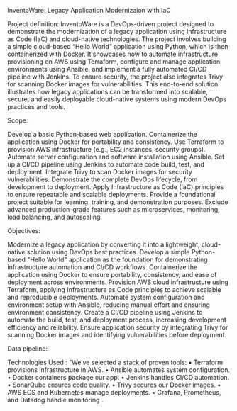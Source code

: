 
InventoWare: Legacy Application Modernizaion with IaC

Project definition:
InventoWare is a DevOps-driven project designed to demonstrate the modernization of a legacy application using Infrastructure as Code (IaC) and cloud-native technologies. The project involves building a simple cloud-based “Hello World” application using Python, which is then containerized with Docker. It showcases how to automate infrastructure provisioning on AWS using Terraform, configure and manage application environments using Ansible, and implement a fully automated CI/CD pipeline with Jenkins. To ensure security, the project also integrates Trivy for scanning Docker images for vulnerabilities. This end-to-end solution illustrates how legacy applications can be transformed into scalable, secure, and easily deployable cloud-native systems using modern DevOps practices and tools.

Scope:

Develop a basic Python-based web application.
Containerize the application using Docker for portability and consistency.
Use Terraform to provision AWS infrastructure (e.g., EC2 instances, security groups).
Automate server configuration and software installation using Ansible.
Set up a CI/CD pipeline using Jenkins to automate code build, test, and deployment.
Integrate Trivy to scan Docker images for security vulnerabilities.
Demonstrate the complete DevOps lifecycle, from development to deployment.
Apply Infrastructure as Code (IaC) principles to ensure repeatable and scalable deployments.
Provide a foundational project suitable for learning, training, and demonstration purposes.
Exclude advanced production-grade features such as microservices, monitoring, load balancing, and autoscaling.

Objectives:

Modernize a legacy application by converting it into a lightweight, cloud-native solution using DevOps best practices.
Develop a simple Python-based "Hello World" application as the foundation for demonstrating infrastructure automation and CI/CD workflows.
Containerize the application using Docker to ensure portability, consistency, and ease of deployment across environments.
Provision AWS cloud infrastructure using Terraform, applying Infrastructure as Code principles to achieve scalable and reproducible deployments.
Automate system configuration and environment setup with Ansible, reducing manual effort and ensuring environment consistency.
Create a CI/CD pipeline using Jenkins to automate the build, test, and deployment process, increasing development efficiency and reliability.
Ensure application security by integrating Trivy for scanning Docker images and identifying vulnerabilities before deployment.

Data pipeline:

 Technologies Used : “We’ve selected a stack of proven tools: 
• Terraform provisions infrastructure in AWS. 
• Ansible automates system configuration. 
• Docker containers package our app. 
• Jenkins handles CI/CD automation. 
• SonarQube ensures code quality. 
• Trivy secures our Docker images. 
• AWS ECS and Kubernetes manage deployments. 
• Grafana, Prometheus, and Datadog handle monitoring
.
